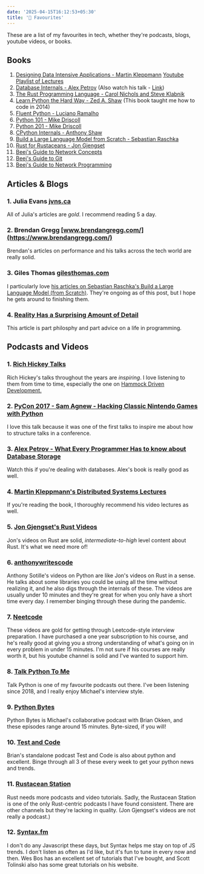 ```yaml
---
date: '2025-04-15T16:12:53+05:30'
title: '🧡 Favourites'
---
```


These are a list of my favourites in tech, whether they're podcasts, blogs,
youtube videos, or books.

## Books

1. [Designing Data Intensive Applications - Martin Kleppmann](https://dataintensive.net/) [Youtube Playlist of Lectures](https://www.youtube.com/playlist?list=PLeKd45zvjcDFUEv_ohr_HdUFe97RItdiB)
2. [Database Internals - Alex Petrov](https://www.databass.dev/) (Also watch his talk - [Link](https://www.youtube.com/watch?v=V667vJzDvt4))
3. [The Rust Programming Language - Carol Nichols and Steve Klabnik](https://doc.rust-lang.org/book/title-page.html)
4. [Learn Python the Hard Way - Zed A. Shaw](https://learnpythonthehardway.org/) (This book taught me how to code in 2014)
5. [Fluent Python - Luciano Ramalho](https://www.oreilly.com/library/view/fluent-python-2nd/9781492056348/)
6. [Python 101 - Mike Driscoll](https://python101.pythonlibrary.org/)
7. [Python 201 - Mike Driscoll](https://driscollis.gumroad.com/l/py201)
8. [CPython Internals - Anthony Shaw](https://realpython.com/products/cpython-internals-book/)
9. [Build a Large Language Model from Scratch - Sebastian Raschka](https://www.manning.com/books/build-a-large-language-model-from-scratch)
10. [Rust for Rustaceans - Jon Gjengset](https://rust-for-rustaceans.com/)
11. [Beej's Guide to Network Concepts](https://beej.us/guide/bgnet0/)
12. [Beej's Guide to Git](https://beej.us/guide/bggit/)
13. [Beej's Guide to Network Programming](https://beej.us/guide/bgnet/)

## Articles & Blogs

### 1. Julia Evans [jvns.ca](https://jvns.ca)

All of Julia's articles are *gold*. I recommend reading 5 a day.

### 2. Brendan Gregg [www.brendangregg.com/](https://www.brendangregg.com/)

Brendan's articles on performance and his talks across the tech world are really solid.

### 3. Giles Thomas [gilesthomas.com](https://www.gilesthomas.com/)

I particularly love [his articles on Sebastian Raschka's Build a Large Language
Model (from Scratch)](https://www.gilesthomas.com/llm-from-scratch). They're
ongoing as of this post, but I hope he gets around to finishing them.

### 4. [Reality Has a Surprising Amount of Detail](http://johnsalvatier.org/blog/2017/reality-has-a-surprising-amount-of-detail)

This article is part philosphy and part advice on a life in programming.
## Podcasts and Videos

### 1. [Rich Hickey Talks](https://www.youtube.com/playlist?list=PLZdCLR02grLrEwKaZv-5QbUzK0zGKOOcr)

Rich Hickey's talks throughout the years are *inspiring*. I love listening to
them from time to time, especially the one on [Hammock Driven Development.](https://www.youtube.com/watch?v=f84n5oFoZBc)

### 2. [PyCon 2017 - Sam Agnew - Hacking Classic Nintendo Games with Python](https://www.youtube.com/watch?v=v75rNdPukuI)

I love this talk because it was one of the first talks to inspire me about how
to structure talks in a conference.

### 3. [Alex Petrov - What Every Programmer Has to know about Database Storage](https://www.youtube.com/watch?v=V667vJzDvt4)

Watch this if you're dealing with databases. Alex's book is really good as well.

### 4. [Martin Kleppmann's Distributed Systems Lectures](https://www.youtube.com/playlist?list=PLeKd45zvjcDFUEv_ohr_HdUFe97RItdiB)

If you're reading the book, I thoroughly recommend his video lectures as well.

### 5. [Jon Gjengset's Rust Videos](https://www.youtube.com/@jonhoo)

Jon's videos on Rust are solid, _intermediate-to-high_ level content about Rust.
It's what we need more of!

### 6. [anthonywritescode](https://www.youtube.com/@anthonywritescode)

Anthony Sotille's videos on Python are like Jon's videos on Rust in a sense. He
talks about some libraries you could be using all the time without realizing it,
and he also digs through the internals of these. The videos are usually under 10
minutes and they're great for when you only have a short time every day. I
remember binging through these during the pandemic.

### 7. [Neetcode](https://www.youtube.com/@NeetCode/featured)

These videos are gold for getting through Leetcode-style interview preparation.
I have purchased a one year subscription to his course, and he's really good at
giving you a strong understanding of what's going on in every problem in under
15 minutes. I'm not sure if his courses are really worth it, but his youtube
channel is solid and I've wanted to support him.

### 8. [Talk Python To Me](https://talkpython.fm/)

Talk Python is one of my favourite podcasts out there. I've been listening since
2018, and I really enjoy Michael's interview style.

### 9. [Python Bytes](https://pythonbytes.fm/)
Python Bytes is Michael's collaborative podcast with Brian Okken, and these
episodes range around 15 minutes. Byte-sized, if you will!

### 10. [Test and Code](https://testandcode.com/)

Brian's standalone podcast Test and Code is also about python and excellent.
Binge through all 3 of these every week to get your python news and trends.

### 11. [Rustacean Station](https://rustacean-station.org/)

Rust needs more podcasts and video tutorials. Sadly, the Rustacean Station is
one of the only Rust-centric podcasts I have found consistent. There are other
channels but they're lacking in quality. (Jon Gjengset's videos are not really a
podcast.)

### 12. [Syntax.fm](https://syntax.fm)

I don't do any Javascript these days, but Syntax helps me stay on top of JS
trends. I don't listen as often as I'd like, but it's fun to tune in every now
and then. Wes Bos has an excellent set of tutorials that I've bought, and Scott
Tolinski also has some great tutorials on his website.